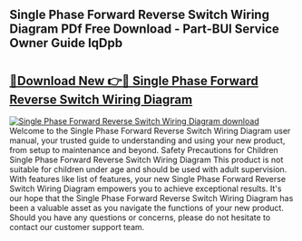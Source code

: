 ## Single Phase Forward Reverse Switch Wiring Diagram PDf Free Download - Part-BUl Service Owner Guide IqDpb

# <h2><a href="http://dfnvwgd.blite.top/?on=Single+Phase+Forward+Reverse+Switch+Wiring+Diagram">🔗Download New 👉🔴 Single Phase Forward Reverse Switch Wiring Diagram</a></h2>

[![Single Phase Forward Reverse Switch Wiring Diagram download](https://i.imgur.com/lujVjoI.png)](http://dfnvwgd.blite.top/?on=Single+Phase+Forward+Reverse+Switch+Wiring+Diagram)
Welcome to the Single Phase Forward Reverse Switch Wiring Diagram user manual, your trusted guide to understanding and using your new product, from setup to maintenance and beyond. Safety Precautions for Children Single Phase Forward Reverse Switch Wiring Diagram This product is not suitable for children under age and should be used with adult supervision. With features like list of features, your new Single Phase Forward Reverse Switch Wiring Diagram empowers you to achieve exceptional results. It's our hope that the Single Phase Forward Reverse Switch Wiring Diagram has been a valuable asset as you navigate the functions of your new product. Should you have any questions or concerns, please do not hesitate to contact our customer support team.
